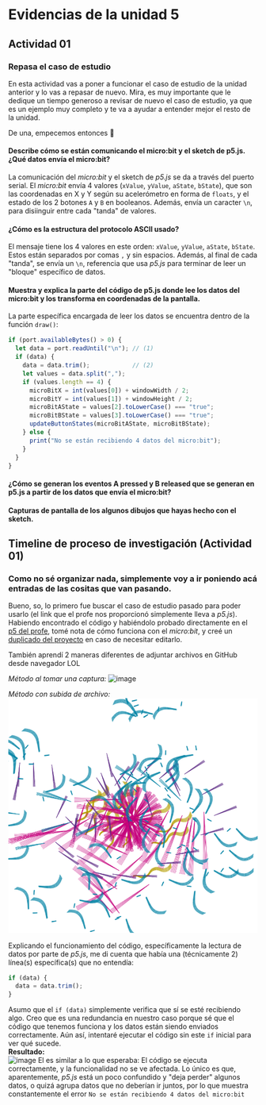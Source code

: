 
# Evidencias de la unidad 5

## Actividad 01
### Repasa el caso de estudio
En esta actividad vas a poner a funcionar el caso de estudio de la unidad anterior y lo vas a repasar de nuevo. Mira, es muy importante que le dedique un tiempo generoso a revisar de nuevo el caso de estudio, ya que es un ejemplo muy completo y te va a ayudar a entender mejor el resto de la unidad.

De una, empecemos entonces 🫡

#### Describe cómo se están comunicando el micro:bit y el sketch de p5.js. ¿Qué datos envía el micro:bit?
La comunicación del *micro:bit* y el sketch de *p5.js* se da a través del puerto serial. El *micro:bit* envía 4 valores (`xValue`, `yValue`, `aState`, `bState`), que son las coordenadas en X y Y según su acelerómetro en forma de `floats`, y el estado de los 2 botones `A` y `B` en booleanos. Además, envía un caracter `\n`, para disiinguir entre cada "tanda" de valores.  
#### ¿Cómo es la estructura del protocolo ASCII usado?
El mensaje tiene los 4 valores en este orden: `xValue`, `yValue`, `aState`, `bState`. Estos están separados por comas `,` y sin espacios. Además, al final de cada "tanda", se envía un `\n`, referencia que usa *p5.js* para terminar de leer un "bloque" específico de datos. 
#### Muestra y explica la parte del código de p5.js donde lee los datos del micro:bit y los transforma en coordenadas de la pantalla.
La parte específica encargada de leer los datos se encuentra dentro de la función `draw()`:
```js
if (port.availableBytes() > 0) {
  let data = port.readUntil("\n"); // (1)
  if (data) {
    data = data.trim();            // (2)
    let values = data.split(",");
    if (values.length == 4) {
      microBitX = int(values[0]) + windowWidth / 2;
      microBitY = int(values[1]) + windowHeight / 2;
      microBitAState = values[2].toLowerCase() === "true";
      microBitBState = values[3].toLowerCase() === "true";
      updateButtonStates(microBitAState, microBitBState);
    } else {
      print("No se están recibiendo 4 datos del micro:bit");
    }
  }
}
```
#### ¿Cómo se generan los eventos A pressed y B released que se generan en p5.js a partir de los datos que envía el micro:bit?
#### Capturas de pantalla de los algunos dibujos que hayas hecho con el sketch.

## Timeline de proceso de investigación (Actividad 01)
### Como no sé organizar nada, simplemente voy a ir poniendo acá entradas de las cositas que van pasando.
Bueno, so, lo primero fue buscar el caso de estudio pasado para poder usarlo (el link que el profe nos proporcionó simplemente lleva a *p5.js*). Habiendo encontrado el código y habiéndolo probado directamente en el [p5 del profe](https://editor.p5js.org/juanferfranco/sketches/6ovAtsZ10), tomé nota de cómo funciona con el *micro:bit*, y creé un [duplicado del proyecto](https://editor.p5js.org/MAG-02/sketches/Z7NIsRbFm) en caso de necesitar editarlo.

También aprendí 2 maneras diferentes de adjuntar archivos en GitHub desde navegador LOL

*Método al tomar una captura:*
<img width="400" height="427" alt="image" src="https://github.com/user-attachments/assets/1534a126-ef06-48d9-a53c-df1f5311eb67" />

*Método con subida de archivo:*
![Obra de Arte hecha con *micro:bit*](./dibujo.png)

Explicando el funcionamiento del código, específicamente la lectura de datos por parte de *p5.js*, me di cuenta que había una (técnicamente 2) línea(s) específica(s) que no entendía:
```js
if (data) {
  data = data.trim();
}
```
Asumo que el `if (data)` simplemente verifica que sí se esté recibiendo algo. Creo que es una redundancia en nuestro caso porque sé que el código que tenemos funciona y los datos están siendo enviados correctamente. Aún así, intentaré ejecutar el código sin este `if` inicial para ver qué sucede.  
**Resultado:**  
<img width="1919" height="957" alt="image" src="https://github.com/user-attachments/assets/8c57e260-97d1-4a40-8232-95b996879b9e" />
El es similar a lo que esperaba: El código se ejecuta correctamente, y la funcionalidad no se ve afectada. Lo único es que, aparentemente, *p5.js* está un poco confundido y "deja perder" algunos datos, o quizá agrupa datos que no deberían ir juntos, por lo que muestra constantemente el error `No se están recibiendo 4 datos del micro:bit`





